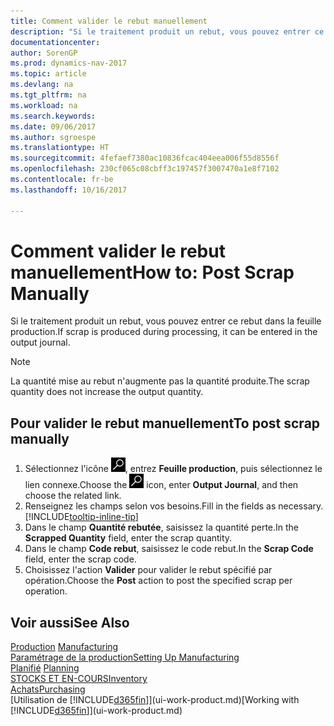 ```yaml
---
title: Comment valider le rebut manuellement
description: "Si le traitement produit un rebut, vous pouvez entrer ce rebut dans la feuille production. Remarquez que la quantité perte n'augmente pas la quantité produite."
documentationcenter: 
author: SorenGP
ms.prod: dynamics-nav-2017
ms.topic: article
ms.devlang: na
ms.tgt_pltfrm: na
ms.workload: na
ms.search.keywords: 
ms.date: 09/06/2017
ms.author: sgroespe
ms.translationtype: HT
ms.sourcegitcommit: 4fefaef7380ac10836fcac404eea006f55d8556f
ms.openlocfilehash: 230cf065c08cbff3c197457f3007470a1e8f7102
ms.contentlocale: fr-be
ms.lasthandoff: 10/16/2017

---
```

# <a name="how-to-post-scrap-manually"></a><span data-ttu-id="d768d-104">Comment valider le rebut manuellement</span><span class="sxs-lookup"><span data-stu-id="d768d-104">How to: Post Scrap Manually</span></span>
<span data-ttu-id="d768d-105">Si le traitement produit un rebut, vous pouvez entrer ce rebut dans la feuille production.</span><span class="sxs-lookup"><span data-stu-id="d768d-105">If scrap is produced during processing, it can be entered in the output journal.</span></span> 

> [!NOTE]
> <span data-ttu-id="d768d-106">La quantité mise au rebut n'augmente pas la quantité produite.</span><span class="sxs-lookup"><span data-stu-id="d768d-106">The scrap quantity does not increase the output quantity.</span></span>  

## <a name="to-post-scrap-manually"></a><span data-ttu-id="d768d-107">Pour valider le rebut manuellement</span><span class="sxs-lookup"><span data-stu-id="d768d-107">To post scrap manually</span></span>  
1. <span data-ttu-id="d768d-108">Sélectionnez l'icône ![Page ou état pour la recherche](media/ui-search/search_small.png "Page ou état pour la recherche"), entrez **Feuille production**, puis sélectionnez le lien connexe.</span><span class="sxs-lookup"><span data-stu-id="d768d-108">Choose the ![Search for Page or Report](media/ui-search/search_small.png "Search for Page or Report icon") icon, enter **Output Journal**, and then choose the related link.</span></span>  
2. <span data-ttu-id="d768d-109">Renseignez les champs selon vos besoins.</span><span class="sxs-lookup"><span data-stu-id="d768d-109">Fill in the fields as necessary.</span></span> [!INCLUDE[tooltip-inline-tip](includes/tooltip-inline-tip_md.md)]  
3. <span data-ttu-id="d768d-110">Dans le champ **Quantité rebutée**, saisissez la quantité perte.</span><span class="sxs-lookup"><span data-stu-id="d768d-110">In the **Scrapped Quantity** field, enter the scrap quantity.</span></span>  
4. <span data-ttu-id="d768d-111">Dans le champ **Code rebut**, saisissez le code rebut.</span><span class="sxs-lookup"><span data-stu-id="d768d-111">In the **Scrap Code** field, enter the scrap code.</span></span>  
5. <span data-ttu-id="d768d-112">Choisissez l'action **Valider** pour valider le rebut spécifié par opération.</span><span class="sxs-lookup"><span data-stu-id="d768d-112">Choose the **Post** action to post the specified scrap per operation.</span></span>  

## <a name="see-also"></a><span data-ttu-id="d768d-113">Voir aussi</span><span class="sxs-lookup"><span data-stu-id="d768d-113">See Also</span></span>  
<span data-ttu-id="d768d-114">[Production](production-manage-manufacturing.md)  </span><span class="sxs-lookup"><span data-stu-id="d768d-114">[Manufacturing](production-manage-manufacturing.md)  </span></span>  
[<span data-ttu-id="d768d-115">Paramétrage de la production</span><span class="sxs-lookup"><span data-stu-id="d768d-115">Setting Up Manufacturing</span></span>](production-configure-production-processes.md)  
<span data-ttu-id="d768d-116">[Planifié](production-planning.md)    </span><span class="sxs-lookup"><span data-stu-id="d768d-116">[Planning](production-planning.md)    </span></span>  
[<span data-ttu-id="d768d-117">STOCKS ET EN-COURS</span><span class="sxs-lookup"><span data-stu-id="d768d-117">Inventory</span></span>](inventory-manage-inventory.md)  
[<span data-ttu-id="d768d-118">Achats</span><span class="sxs-lookup"><span data-stu-id="d768d-118">Purchasing</span></span>](purchasing-manage-purchasing.md)  
<span data-ttu-id="d768d-119">[Utilisation de [!INCLUDE[d365fin](includes/d365fin_md.md)]](ui-work-product.md)</span><span class="sxs-lookup"><span data-stu-id="d768d-119">[Working with [!INCLUDE[d365fin](includes/d365fin_md.md)]](ui-work-product.md)</span></span>

